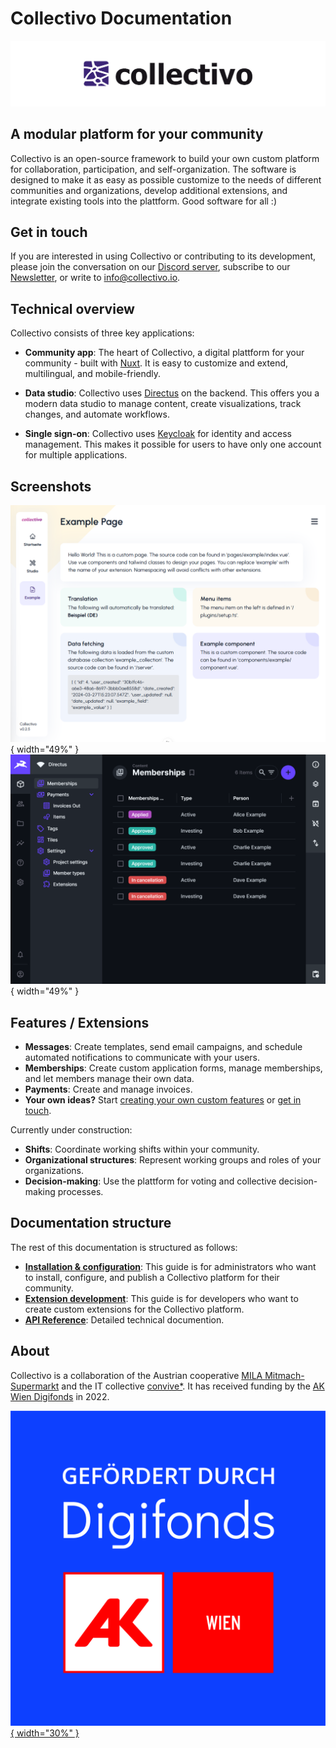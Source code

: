 # Collectivo Documentation

![Collectivo Logo](assets/collectivo_rgb_header.png)

## A modular platform for your community

Collectivo is an open-source framework to build your own custom platform for collaboration, participation, and self-organization. The software is designed to make it as easy as possible customize to the needs of different communities and organizations, develop additional extensions, and integrate existing tools into the plattform. Good software for all :)

## Get in touch

If you are interested in using Collectivo or contributing to its development, please join the conversation on our [Discord server](https://discord.gg/42MWureAYW), subscribe to our [Newsletter](https://mailchi.mp/79143ea8bd3c/collectivo), or write to [info@collectivo.io](mailto:info@collectivo.io).

## Technical overview

Collectivo consists of three key applications:

-   **Community app**: The heart of Collectivo, a digital plattform for your community - built with [Nuxt](https://nuxt.com/). It is easy to customize and extend, multilingual, and mobile-friendly.

-   **Data studio**: Collectivo uses [Directus](https://directus.io/) on the backend. This offers you a modern data studio to manage content, create visualizations, track changes, and automate workflows.

-   **Single sign-on**: Collectivo uses [Keycloak](https://www.keycloak.org/) for identity and access management. This makes it possible for users to have only one account for multiple applications.

## Screenshots

![Screenshot Community App](assets/screenshots/app_1.png){ width="49%" }
![Screenshot Data Studio](assets/screenshots/studio_1.png){ width="49%" }

## Features / Extensions

-   **Messages**: Create templates, send email campaigns, and schedule automated notifications to communicate with your users.
-   **Memberships**: Create custom application forms, manage memberships, and let members manage their own data.
-   **Payments**: Create and manage invoices.
-   **Your own ideas?** Start [creating your own custom features](development.md) or [get in touch](#get-in-touch).

Currently under construction:

-   **Shifts**: Coordinate working shifts within your community.
-   **Organizational structures**: Represent working groups and roles of your organizations.
-   **Decision-making**: Use the plattform for voting and collective decision-making processes.

## Documentation structure

The rest of this documentation is structured as follows:

-   [**Installation & configuration**](configuration.md): This guide is for administrators who want to install, configure, and publish a Collectivo platform for their community.
-   [**Extension development**](development.md): This guide is for developers who want to create custom extensions for the Collectivo platform.
-   [**API Reference**](reference.md): Detailed technical documention.

## About

Collectivo is a collaboration of
the Austrian cooperative [MILA Mitmach-Supermarkt](https://mila.wien/) and the IT collective
[convive\*](http://convive.io/). It has received funding by the
[AK Wien Digifonds](https://wien.arbeiterkammer.at/digifonds) in 2022.

[![Funded by AK Digifond](assets/digifonds3.jpg){ width="30%" }](https://wien.arbeiterkammer.at/digifonds)

